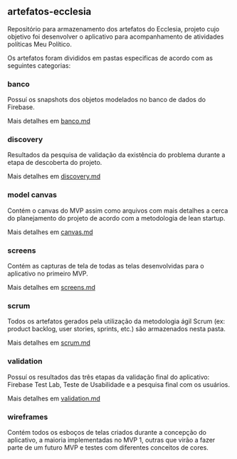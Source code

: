 ## artefatos-ecclesia

Repositório para armazenamento dos artefatos do Ecclesia, projeto cujo objetivo foi desenvolver o aplicativo para acompanhamento de atividades políticas Meu Político.

Os artefatos foram divididos em pastas especificas de acordo com as seguintes categorias:

### banco
Possuí os snapshots dos objetos modelados no banco de dados do Firebase. 

Mais detalhes em [banco.md](https://github.com/DiegoKremer/artefatos-ecclesia/tree/master/banco/banco.md "banco.md")

### discovery
Resultados da pesquisa de validação da existência do problema durante a etapa de descoberta do projeto.

Mais detalhes em [discovery.md](https://github.com/DiegoKremer/artefatos-ecclesia/tree/master/discovery/discovery.md "discovery.md")

### model canvas
Contém o canvas do MVP assim como arquivos com mais detalhes a cerca do planejamento do projeto de acordo com a metodologia de lean startup. 

Mais detalhes em [canvas.md](https://github.com/DiegoKremer/artefatos-ecclesia/blob/master/model%20canvas/canvas.md "canvas.md")

### screens
Contém as capturas de tela de todas as telas desenvolvidas para o aplicativo no primeiro MVP.

Mais detalhes em [screens.md](https://github.com/DiegoKremer/artefatos-ecclesia/blob/master/screens/screens.md "screens.md")

### scrum
Todos os artefatos gerados pela utilização da metodologia ágil Scrum (ex: product backlog, user stories, sprints, etc.) são armazenados nesta pasta. 

Mais detalhes em [scrum.md](https://github.com/DiegoKremer/artefatos-ecclesia/blob/master/scrum/scrum.md "scrum.md")

### validation
Possuí os resultados das três etapas da validação final do aplicativo: Firebase Test Lab, Teste de Usabilidade e a pesquisa final com os usuários.

Mais detalhes em [validation.md](https://github.com/DiegoKremer/artefatos-ecclesia/blob/master/validation/validation.md "validation.md")

### wireframes
Contém todos os esboços de telas criados durante a concepção do aplicativo, a maioria implementadas no MVP 1, outras que virão a fazer parte de um futuro MVP e testes com diferentes conceitos de cores.
